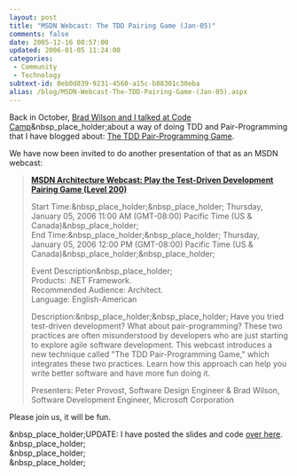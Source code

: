 ```yaml
---
layout: post
title: "MSDN Webcast: The TDD Pairing Game (Jan-05)"
comments: false
date: 2005-12-16 08:57:00
updated: 2006-01-05 11:24:00
categories:
 - Community
 - Technology
subtext-id: 0eb0d839-9231-4560-a15c-b88301c30eba
alias: /blog/MSDN-Webcast-The-TDD-Pairing-Game-(Jan-05).aspx
---
```



Back in October, [Brad Wilson and I talked at Code Camp](http://www.peterprovost.org/archive/2005/10/21/8861.aspx)&nbsp_place_holder;about a way of doing TDD and Pair-Programming that I have blogged about: [The TDD Pair-Programming Game](http://www.peterprovost.org/archive/2005/08/29/7377.aspx).

We have now been invited to do another presentation of that as an MSDN webcast:

> **[MSDN Architecture Webcast: Play the Test-Driven Development Pairing Game (Level 200)](https://msevents.microsoft.com/cui/WebCastEventDetails.aspx?EventID=1032287654)**
> 
> Start Time:&nbsp_place_holder;&nbsp_place_holder; Thursday, January 05, 2006 11:00 AM (GMT-08:00) Pacific Time (US & Canada)&nbsp_place_holder;   
End Time:&nbsp_place_holder;&nbsp_place_holder; Thursday, January 05, 2006 12:00 PM (GMT-08:00) Pacific Time (US & Canada)&nbsp_place_holder;&nbsp_place_holder;
> 
> Event Description&nbsp_place_holder;   
Products: .NET Framework.   
Recommended Audience: Architect.   
Language: English-American 
> 
> Description:&nbsp_place_holder;&nbsp_place_holder; Have you tried test-driven development? What about pair-programming? These two practices are often misunderstood by developers who are just starting to explore agile software development. This webcast introduces a new technique called "The TDD Pair-Programming Game," which integrates these two practices. Learn how this approach can help you write better software and have more fun doing it.
> 
> Presenters: Peter Provost, Software Design Engineer & Brad Wilson, Software Development Engineer, Microsoft Corporation

Please join us, it will be fun.

&nbsp_place_holder;UPDATE: I have posted the slides and code [over here](http://www.peterprovost.org/archive/2006/01/05/10617.aspx).  
&nbsp_place_holder;  
&nbsp_place_holder;  
&nbsp_place_holder;  

